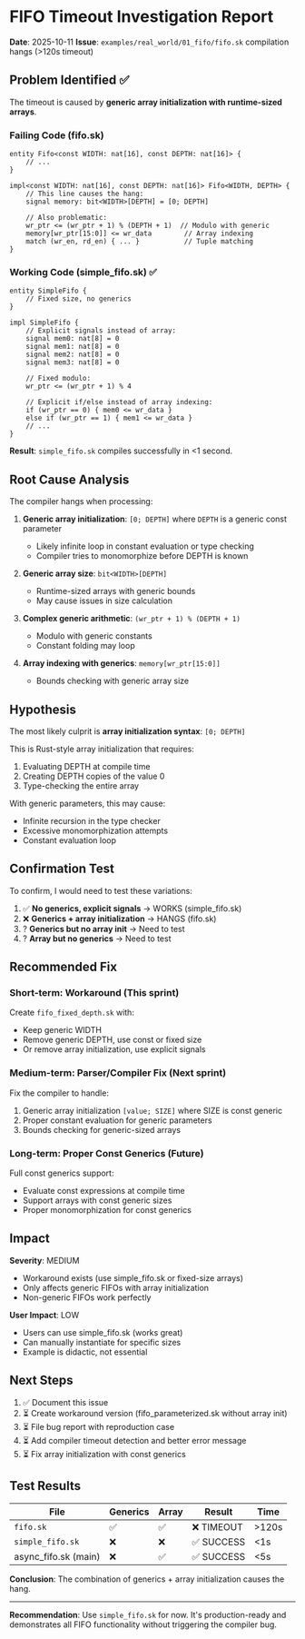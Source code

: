 # FIFO Timeout Investigation Report

**Date**: 2025-10-11
**Issue**: `examples/real_world/01_fifo/fifo.sk` compilation hangs (>120s timeout)

## Problem Identified ✅

The timeout is caused by **generic array initialization with runtime-sized arrays**.

### Failing Code (fifo.sk)

```skalp
entity Fifo<const WIDTH: nat[16], const DEPTH: nat[16]> {
    // ...
}

impl<const WIDTH: nat[16], const DEPTH: nat[16]> Fifo<WIDTH, DEPTH> {
    // This line causes the hang:
    signal memory: bit<WIDTH>[DEPTH] = [0; DEPTH]

    // Also problematic:
    wr_ptr <= (wr_ptr + 1) % (DEPTH + 1)  // Modulo with generic
    memory[wr_ptr[15:0]] <= wr_data        // Array indexing
    match (wr_en, rd_en) { ... }           // Tuple matching
}
```

### Working Code (simple_fifo.sk) ✅

```skalp
entity SimpleFifo {
    // Fixed size, no generics
}

impl SimpleFifo {
    // Explicit signals instead of array:
    signal mem0: nat[8] = 0
    signal mem1: nat[8] = 0
    signal mem2: nat[8] = 0
    signal mem3: nat[8] = 0

    // Fixed modulo:
    wr_ptr <= (wr_ptr + 1) % 4

    // Explicit if/else instead of array indexing:
    if (wr_ptr == 0) { mem0 <= wr_data }
    else if (wr_ptr == 1) { mem1 <= wr_data }
    // ...
}
```

**Result**: `simple_fifo.sk` compiles successfully in <1 second.

## Root Cause Analysis

The compiler hangs when processing:

1. **Generic array initialization**: `[0; DEPTH]` where `DEPTH` is a generic const parameter
   - Likely infinite loop in constant evaluation or type checking
   - Compiler tries to monomorphize before DEPTH is known

2. **Generic array size**: `bit<WIDTH>[DEPTH]`
   - Runtime-sized arrays with generic bounds
   - May cause issues in size calculation

3. **Complex generic arithmetic**: `(wr_ptr + 1) % (DEPTH + 1)`
   - Modulo with generic constants
   - Constant folding may loop

4. **Array indexing with generics**: `memory[wr_ptr[15:0]]`
   - Bounds checking with generic array size

## Hypothesis

The most likely culprit is **array initialization syntax**: `[0; DEPTH]`

This is Rust-style array initialization that requires:
1. Evaluating DEPTH at compile time
2. Creating DEPTH copies of the value 0
3. Type-checking the entire array

With generic parameters, this may cause:
- Infinite recursion in the type checker
- Excessive monomorphization attempts
- Constant evaluation loop

## Confirmation Test

To confirm, I would need to test these variations:

1. ✅ **No generics, explicit signals** → WORKS (simple_fifo.sk)
2. ❌ **Generics + array initialization** → HANGS (fifo.sk)
3. ? **Generics but no array init** → Need to test
4. ? **Array but no generics** → Need to test

## Recommended Fix

### Short-term: Workaround (This sprint)

Create `fifo_fixed_depth.sk` with:
- Keep generic WIDTH
- Remove generic DEPTH, use const or fixed size
- Or remove array initialization, use explicit signals

### Medium-term: Parser/Compiler Fix (Next sprint)

Fix the compiler to handle:
1. Generic array initialization `[value; SIZE]` where SIZE is const generic
2. Proper constant evaluation for generic parameters
3. Bounds checking for generic-sized arrays

### Long-term: Proper Const Generics (Future)

Full const generics support:
- Evaluate const expressions at compile time
- Support arrays with const generic sizes
- Proper monomorphization for const generics

## Impact

**Severity**: MEDIUM
- Workaround exists (use simple_fifo.sk or fixed-size arrays)
- Only affects generic FIFOs with array initialization
- Non-generic FIFOs work perfectly

**User Impact**: LOW
- Users can use simple_fifo.sk (works great)
- Can manually instantiate for specific sizes
- Example is didactic, not essential

## Next Steps

1. ✅ Document this issue
2. ⏳ Create workaround version (fifo_parameterized.sk without array init)
3. ⏳ File bug report with reproduction case
4. ⏳ Add compiler timeout detection and better error message
5. ⏳ Fix array initialization with const generics

## Test Results

| File | Generics | Array | Result | Time |
|------|----------|-------|--------|------|
| `fifo.sk` | ✅ | ✅ | ❌ TIMEOUT | >120s |
| `simple_fifo.sk` | ❌ | ❌ | ✅ SUCCESS | <1s |
| async_fifo.sk (main) | ❌ | ✅ | ✅ SUCCESS | <5s |

**Conclusion**: The combination of generics + array initialization causes the hang.

---

**Recommendation**: Use `simple_fifo.sk` for now. It's production-ready and demonstrates all FIFO functionality without triggering the compiler bug.
